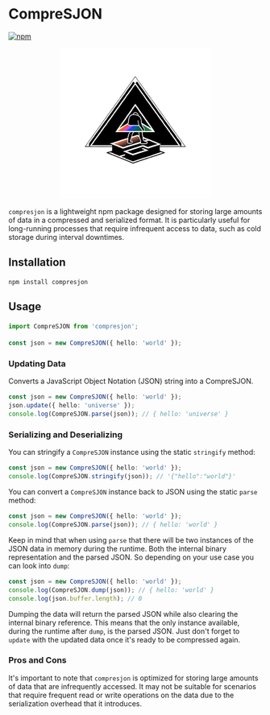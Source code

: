# CompreSJON

[![npm](https://img.shields.io/npm/v/compresjon)](https://www.npmjs.com/package/compresjon)

<p align="center">
<img src="./resources/logo.png" width="300">

`compresjon` is a lightweight npm package designed for storing large amounts of data in a compressed and serialized format. It is particularly useful for long-running processes that require infrequent access to data, such as cold storage during interval downtimes.

## Installation

```
npm install compresjon
```

## Usage

```ts
import CompreSJON from 'compresjon';

const json = new CompreSJON({ hello: 'world' });
```

### Updating Data

Converts a JavaScript Object Notation (JSON) string into a CompreSJON.

```ts
const json = new CompreSJON({ hello: 'world' });
json.update({ hello: 'universe' });
console.log(CompreSJON.parse(json)); // { hello: 'universe' }
```

### Serializing and Deserializing

You can stringify a `CompreSJON` instance using the static `stringify` method:

```ts
const json = new CompreSJON({ hello: 'world' });
console.log(CompreSJON.stringify(json)); // '{"hello":"world"}'
```

You can convert a `CompreSJON` instance back to JSON using the static `parse` method:

```ts
const json = new CompreSJON({ hello: 'world' });
console.log(CompreSJON.parse(json)); // { hello: 'world' }
```

Keep in mind that when using `parse` that there will be two instances of the JSON data in memory during the runtime. Both the internal binary representation and the parsed JSON. So depending on your use case you can look into `dump`:

```ts
const json = new CompreSJON({ hello: 'world' });
console.log(CompreSJON.dump(json)); // { hello: 'world' }
console.log(json.buffer.length); // 0
```

Dumping the data will return the parsed JSON while also clearing the internal binary reference. This means that the only instance available, during the runtime after `dump`, is the parsed JSON. Just don't forget to `update` with the updated data once it's ready to be compressed again.

### Pros and Cons

It's important to note that `compresjon` is optimized for storing large amounts of data that are infrequently accessed. It may not be suitable for scenarios that require frequent read or write operations on the data due to the serialization overhead that it introduces.
